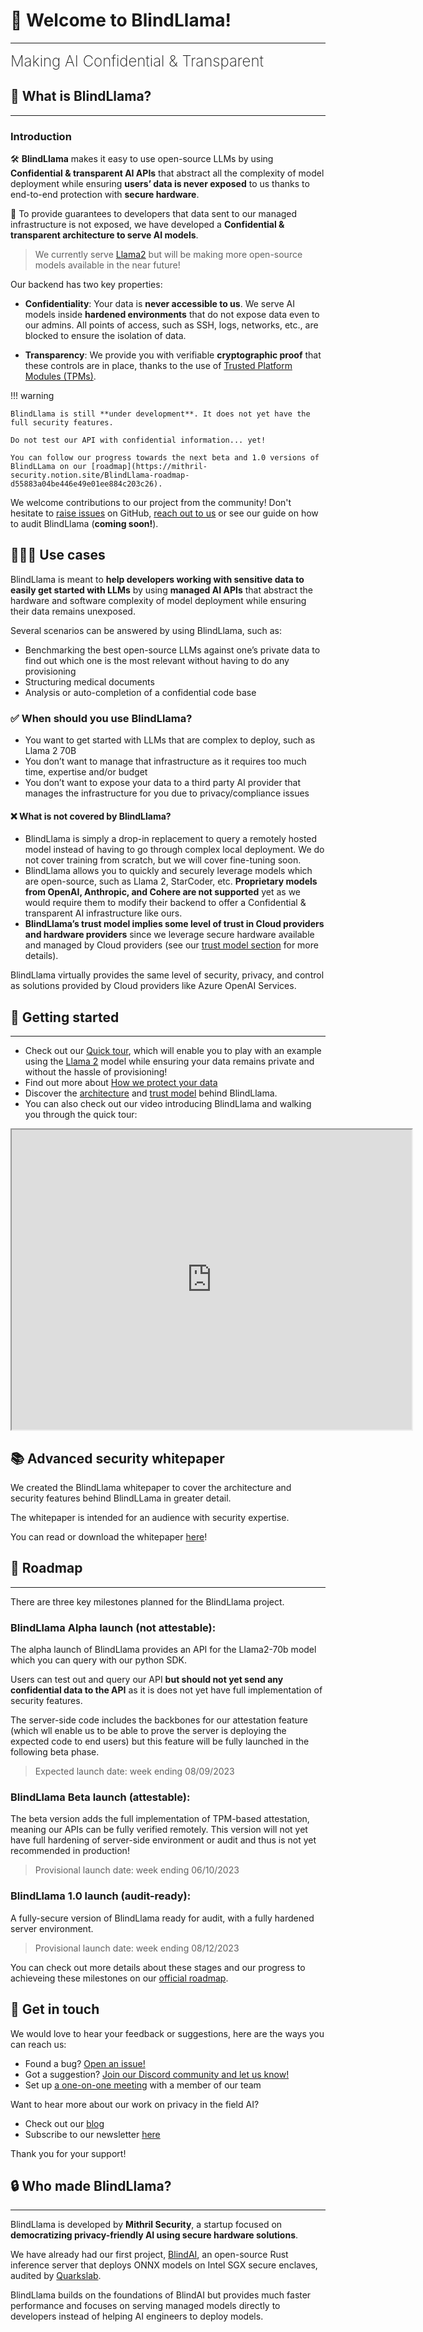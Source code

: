 # 👋 Welcome to BlindLlama!
________________________________________________________

<font size="5"><span style="font-weight: 200">
Making AI Confidential & Transparent
</font></span>

## 📜 What is BlindLlama?
________________________________________________________

### Introduction

🛠️ **BlindLlama** makes it easy to use open-source LLMs by using **Confidential & transparent AI APIs** that abstract all the complexity of model deployment while ensuring **users’ data is never exposed** to us thanks to end-to-end protection with **secure hardware**.

🔐 To provide guarantees to developers that data sent to our managed infrastructure is not exposed, we have developed a **Confidential & transparent architecture to serve AI models**.

> We currently serve [Llama2](https://ai.meta.com/llama/) but will be making more open-source models available in the near future!

Our backend has two key properties:

+ **Confidentiality**: Your data is **never accessible to us**. We serve AI models inside **hardened environments** that do not expose data even to our admins. All points of access, such as SSH, logs, networks, etc., are blocked to ensure the isolation of data.

+ **Transparency**: We provide you with verifiable **cryptographic proof** that these controls are in place, thanks to the use of [Trusted Platform Modules (TPMs)](./docs/concepts/TPMs).


!!! warning
  
	BlindLlama is still **under development**. It does not yet have the full security features.
	
	Do not test our API with confidential information... yet!

	You can follow our progress towards the next beta and 1.0 versions of BlindLLama on our [roadmap](https://mithril-security.notion.site/BlindLlama-roadmap-d55883a04be446e49e01ee884c203c26).

We welcome contributions to our project from the community! Don't hesitate to [raise issues](https://github.com/mithril-security/blind_llama/issues) on GitHub, [reach out to us](#getting-help) or see our guide on how to audit BlindLlama (**coming soon!**).


## 👩🏻‍💻 Use cases

BlindLlama is meant to **help developers working with sensitive data to easily get started with LLMs** by using **managed AI APIs** that abstract the hardware and software complexity of model deployment while ensuring their data remains unexposed.

Several scenarios can be answered by using BlindLlama, such as:

+ Benchmarking the best open-source LLMs against one’s private data to find out which one is the most relevant without having to do any provisioning
+ Structuring medical documents
+ Analysis or auto-completion of a confidential code base

### ✅ When should you use BlindLlama?

+ You want to get started with LLMs that are complex to deploy, such as Llama 2 70B
+ You don’t want to manage that infrastructure as it requires too much time, expertise and/or budget
+ You don’t want to expose your data to a third party AI provider that manages the infrastructure for you due to privacy/compliance issues

#### ❌ What is not covered by BlindLlama?

+ BlindLlama is simply a drop-in replacement to query a remotely hosted model instead of having to go through complex local deployment. We do not cover training from scratch, but we will cover fine-tuning soon.
+ BlindLlama allows you to quickly and securely leverage models which are open-source, such as Llama 2, StarCoder, etc. **Proprietary models from OpenAI, Anthropic, and Cohere are not supported** yet as we would require them to modify their backend to offer a Confidential & transparent AI infrastructure like ours.
+ **BlindLlama’s trust model implies some level of trust in Cloud providers and hardware providers** since we leverage secure hardware available and managed by Cloud providers (see our [trust model section](https://blindllama.mithrilsecurity.io/en/latest/docs/blind_llama/trust-model/) for more details).

BlindLlama virtually provides the same level of security, privacy, and control as solutions provided by Cloud providers like Azure OpenAI Services.

## 🚀 Getting started
________________________________________________________

- Check out our [Quick tour](./docs/getting-started/quick-tour.ipynb), which will enable you to play with an example using the [Llama 2](https://huggingface.co/meta-llama/Llama-2-7b) model while ensuring your data remains private and without the hassle of provisioning!
- Find out more about [How we protect your data](./docs/getting-started/how-we-achieve-zero-trust.md)
- Discover the [architecture](./docs/blind_llama/architecture.md) and [trust model](./docs/blind_llama/trust-model.md) behind BlindLlama.
- You can also check out our video introducing BlindLlama and walking you through the quick tour:

<iframe src="https://drive.google.com/file/d/1DezM56PF0jmiqlWI2_mcHlsjW_GT9-Ly/preview" width="640" height="480" allow="autoplay"></iframe>
 
<!--
## 📚 How is the documentation structured?
____________________________________________
<!--
- [Tutorials](./docs/tutorials/core/installation.md) take you by the hand to install and run BlindBox. We recommend you start with the **[Quick tour](./docs/getting-started/quick-tour.ipynb)** and then move on to the other tutorials!  

- [Concepts](./docs/concepts/nitro-enclaves.md) guides discuss key topics and concepts at a high level. They provide useful background information and explanations, especially on cybersecurity.

- [How-to guides](./docs/how-to-guides/deploy-API-server.md) are recipes. They guide you through the steps involved in addressing key problems and use cases. They are more advanced than tutorials and assume some knowledge of how BlindBox works.

- [API Reference](https://blindai.mithrilsecurity.io/en/latest/blindai/client.html) contains technical references for BlindAI’s API machinery. They describe how it works and how to use it but assume you have a good understanding of key concepts.

- [Security](./docs/security/remote_attestation/) guides contain technical information for security engineers. They explain the threat models and other cybersecurity topics required to audit BlindBox's security standards.

- [Advanced](./docs/how-to-guides/build-from-sources/client/) guides are destined to developers wanting to dive deep into BlindBox and eventually collaborate with us to the open-source code.

- [Past Projects](./docs/past-projects/blindai) informs you of our past audited project BlindAI, of which BlindBox is the evolution. 
-->

<!-- ## ❓ Why trust us?
___________________________

+ **Our core security features are open source.** We believe that transparency is the best way to ensure security and you can inspect the code yourself on our [GitHub page](https://github.com/mithril-security/blindbox).

+ **Our historical project [BlindAI](docs/past-projects/blindai.md) was successfully audited** by Quarkslab. Although both projects differ (BlindAI was meant for the confidential deployment of ONNX models inside Intel SGX enclaves), we want to highlight that we are serious about our security standards and know how to code secure remote attestation. -->

## 📚 Advanced security whitepaper

We created the BlindLlama whitepaper to cover the architecture and security features behind BlindLLama in greater detail.

The whitepaper is intended for an audience with security expertise.

You can read or download the whitepaper [here](https://github.com/mithril-security/blind_llama/tree/main/docs/docs/whitepaper/blind_llama_whitepaper.pdf)!

## 🎯 Roadmap
___________________________

There are three key milestones planned for the BlindLlama project.

### BlindLlama Alpha launch (not attestable): 

The alpha launch of BlindLlama provides an API for the Llama2-70b model which you can query with our python SDK. 

Users can test out and query our API **but should not yet send any confidential data to the API** as it is does not yet have full implementation of security features.

The server-side code includes the backbones for our attestation feature (which wll enable us to be able to prove the server is deploying the expected code to end users) but this feature will be fully launched in the following beta phase.

> Expected launch date: week ending 08/09/2023

### BlindLlama Beta launch (attestable):

The beta version adds the full implementation of TPM-based attestation, meaning our APIs can be fully verified remotely. This version will not yet have full hardening of server-side environment or audit and thus is not yet recommended in production!

> Provisional launch date: week ending 06/10/2023

### BlindLlama 1.0 launch (audit-ready):

A fully-secure version of BlindLlama ready for audit, with a fully hardened server environment.

> Provisional launch date: week ending 08/12/2023

You can check out more details about these stages and our progress to achieveing these milestones on our [official roadmap](https://mithril-security.notion.site/BlindLlama-roadmap-d55883a04be446e49e01ee884c203c26).

## 📇 Get in touch

We would love to hear your feedback or suggestions, here are the ways you can reach us:

  - Found a bug? [Open an issue!](https://github.com/mithril-security/blind_llama/issues)
  - Got a suggestion? [Join our Discord community and let us know!](https://discord.com/invite/TxEHagpWd4)
  - Set up [a one-on-one meeting](https://www.mithrilsecurity.io/contact) with a member of our team

Want to hear more about our work on privacy in the field AI?

- Check out our [blog](https://blog.mithrilsecurity.io/)
- Subscribe to our newsletter [here](https://blog.mithrilsecurity.io/)

Thank you for your support!

## 🔒 Who made BlindLlama?
________________________________________________________

BlindLlama is developed by **Mithril Security**, a startup focused on **democratizing privacy-friendly AI using secure hardware solutions**. 

We have already had our first project, [BlindAI](https://github.com/mithril-security/blindai), an open-source Rust inference server that deploys ONNX models on Intel SGX secure enclaves, audited by [Quarkslab](https://www.quarkslab.com/).

BlindLlama builds on the foundations of BlindAI but provides much faster performance and focuses on serving managed models directly to developers instead of helping AI engineers to deploy models.

<!-- MARKDOWN LINKS & IMAGES -->
[linkedin-shield]: https://img.shields.io/badge/LinkedIn-0077B5?style=for-the-badge&logo=linkedin&logoColor=white&colorB=555
[reddit-shield]: https://img.shields.io/badge/reddit-0077B5?style=for-the-badge&logo=reddit&logoColor=white&colorB=FF4500
[twitter]: https://img.shields.io/badge/Twitter-1DA1F2?style=for-the-badge&logo=twitter&logoColor=white
[fb-shield]: https://img.shields.io/badge/Facebook-0077B5?style=for-the-badge&logo=facebook&logoColor=white&colorB=3b5998
[facebook-share]: https://www.facebook.com/sharer/sharer.php?u=https%3A//github.com/mithril-security/blind_llama
[twitter-share]: https://twitter.com/intent/tweet?url=https://github.com/mithril-security/blind_llama&text=Check%20out%20this%20open-source%20project%20that%20aims%20to%20make%20AI%20private
[linkedin-share]: https://www.linkedin.com/sharing/share-offsite/?url=https://github.com/mithril-security/blind_llama
[reddit-share]: https://www.reddit.com/submit?url=github.com%2Fmithril-security%2Fblind_llama&title=Private%20in-browser%20Conversational%20AI%20with%20BlindLlama